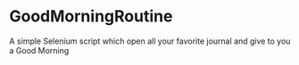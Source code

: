 # GoodMorningRoutine
A simple Selenium script which open all your favorite journal and give to you a Good Morning 
